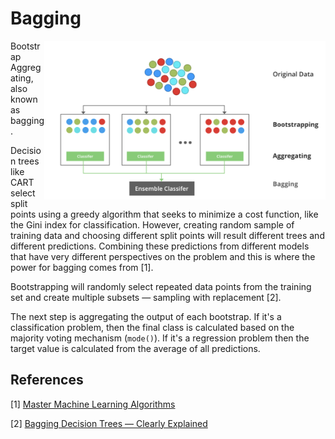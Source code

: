 # Bagging

<img src='bagging.png' align='right' width=450>

Bootstrap Aggregating, also known as bagging. 

Decision trees like CART select split points using a greedy algorithm that seeks to minimize a cost function, like the Gini index for classification. However, creating random sample of training data and choosing different split points will result different trees and different predictions. Combining these predictions from different models that have very different perspectives on the problem and this is where the power for bagging comes from [1].

Bootstrapping will randomly select repeated data points from the training set and create multiple subsets — sampling with replacement [2].

The next step is aggregating the output of each bootstrap. If it's a classification problem, then the final class is calculated based on the majority voting mechanism (`mode()`). If it's a regression problem then the target value is calculated from the average of all predictions.

## References

[1] [Master Machine Learning Algorithms](https://machinelearningmastery.com/master-machine-learning-algorithms/)

[2] [Bagging Decision Trees — Clearly Explained](https://towardsdatascience.com/bagging-decision-trees-clearly-explained-57d4d19ed2d3)
